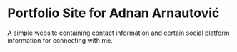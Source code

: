# Portfolio Site for Adnan Arnautović

A simple website containing contact information and certain social platform information for connecting with me.
